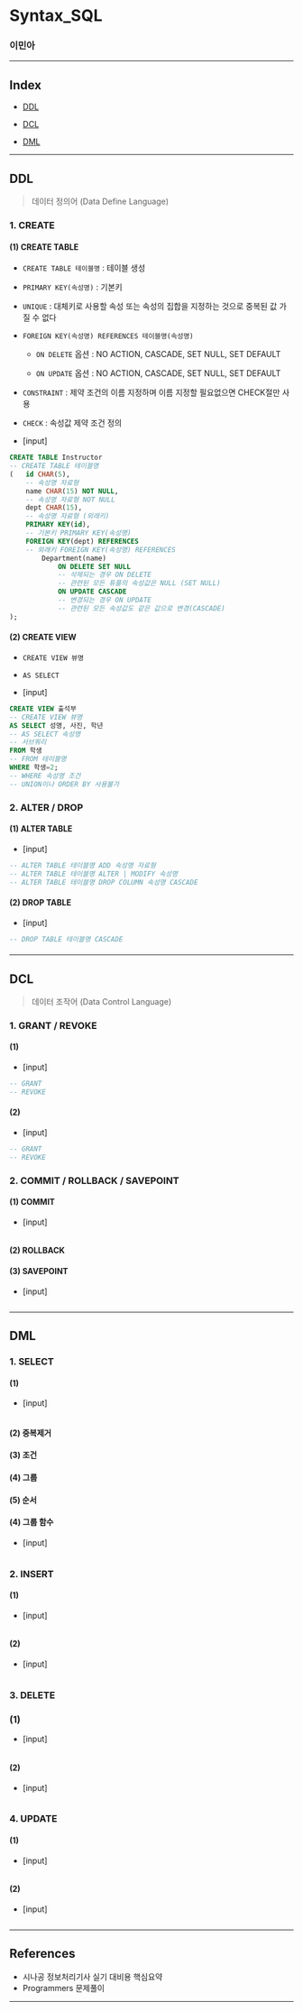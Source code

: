 # Syntax_SQL

### 이민아 



---

## Index



- [DDL](#DDL)

- [DCL](#DCL)

- [DML](#DML)

  


----

## DDL

> 데이터 정의어 (Data Define Language)

### 1. CREATE

#### (1) CREATE TABLE

- `CREATE TABLE 테이블명` : 테이블 생성

- `PRIMARY KEY(속성명)` : 기본키

- `UNIQUE` : 대체키로 사용할 속성 또는 속성의 집합을 지정하는 것으로 중복된 값 가질 수 없다

- `FOREIGN KEY(속성명) REFERENCES 테이블명(속성명)`

  - `ON DELETE` 옵션 : NO ACTION, CASCADE, SET NULL, SET DEFAULT

  - `ON UPDATE` 옵션 : NO ACTION, CASCADE, SET NULL, SET DEFAULT

- `CONSTRAINT` : 제약 조건의 이름 지정하며 이름 지정할 필요없으면 CHECK절만 사용

- `CHECK` : 속성값 제약 조건 정의

- [input]

```sql
CREATE TABLE Instructor
-- CREATE TABLE 테이블명
(	id CHAR(5),
 	-- 속성명 자료형 
 	name CHAR(15) NOT NULL,
 	-- 속성명 자료형 NOT NULL
 	dept CHAR(15),
 	-- 속성명 자료형 (외래키)
 	PRIMARY KEY(id),
 	-- 기본키 PRIMARY KEY(속성명)
 	FOREIGN KEY(dept) REFERENCES
 	-- 외래키 FOREIGN KEY(속성명) REFERENCES
 		Department(name)
 			ON DELETE SET NULL
 			-- 삭제되는 경우 ON DELETE
 			-- 관련된 모든 튜플의 속성값은 NULL (SET NULL)
 			ON UPDATE CASCADE
 			-- 변경되는 경우 ON UPDATE
 			-- 관련된 모든 속성값도 같은 값으로 변경(CASCADE)
);
```

#### (2) CREATE VIEW 

- `CREATE VIEW 뷰명`
- `AS SELECT`

- [input]

```sql
CREATE VIEW 출석부
-- CREATE VIEW 뷰명
AS SELECT 성명, 사진, 학년
-- AS SELECT 속성명
-- 서브쿼리
FROM 학생
-- FROM 테이블명
WHERE 학생=2;
-- WHERE 속성명 조건
-- UNION이나 ORDER BY 사용불가
```



### 2. ALTER / DROP

#### (1) ALTER TABLE

- [input]

```sql
-- ALTER TABLE 테이블명 ADD 속성명 자료형
-- ALTER TABLE 테이블명 ALTER | MODIFY 속성명 
-- ALTER TABLE 테이블명 DROP COLUMN 속성명 CASCADE
```

#### (2) DROP TABLE

- [input]

```sql
-- DROP TABLE 테이블명 CASCADE
```

#### 

---

## DCL

> 데이터 조작어 (Data Control Language)

### 1. GRANT / REVOKE

#### (1) 

- [input]

```sql
-- GRANT 
-- REVOKE
```

#### (2) 

- [input]

```sql
-- GRANT 
-- REVOKE
```

#### 

### 2. COMMIT / ROLLBACK / SAVEPOINT 

#### (1) COMMIT

- [input]

```sql

```

#### (2) ROLLBACK 

#### (3) SAVEPOINT 

- [input]

```sql

```



----

## DML

### 1. SELECT

#### (1) 

- [input]

```sql

```

#### (2) 중복제거 

#### (3) 조건

#### (4) 그룹 

#### (5) 순서

#### (4) 그룹 함수

- [input]

```sql

```

#### 

### 2. INSERT

#### (1) 

- [input]

```sql

```

#### (2) 

- [input]

```sql

```

#### 

### 3. DELETE

### (1) 

- [input]

```sql

```

#### (2) 

- [input]

```sql

```

#### 

### 4. UPDATE

#### (1) 

- [input]

```sql

```

#### (2) 

- [input]

```sql

```



---

## References

- 시나공 정보처리기사 실기 대비용 핵심요약
- Programmers 문제풀이




---

